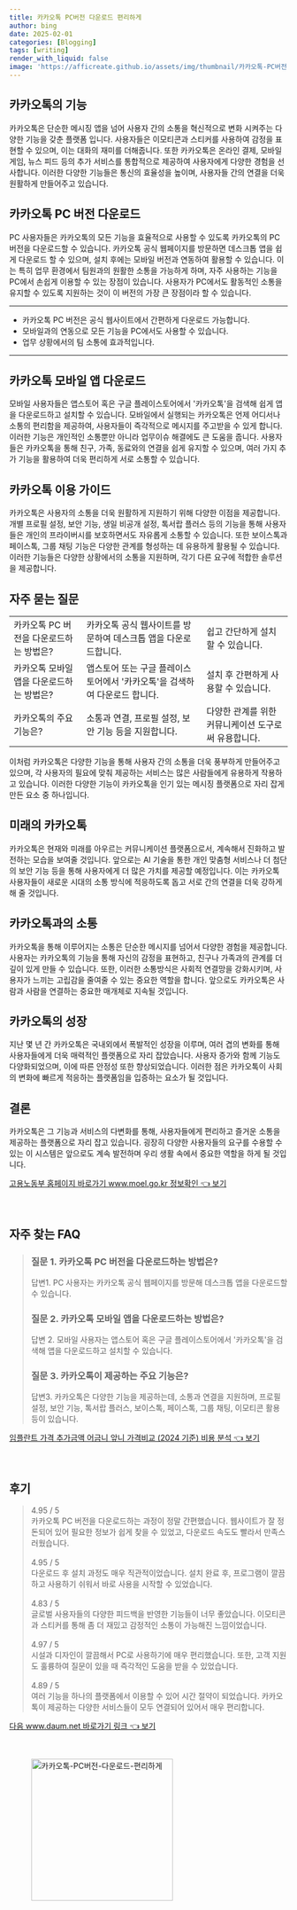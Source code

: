 ```yaml
---
title: 카카오톡 PC버전 다운로드 편리하게
author: bing
date: 2025-02-01
categories: [Blogging]
tags: [writing]
render_with_liquid: false
image: 'https://afficreate.github.io/assets/img/thumbnail/카카오톡-PC버전-다운로드-편리하게.webp'
---
```



<h2 id='카카오톡의 기능'>카카오톡의 기능</h2>

<p>카카오톡은 단순한 메시징 앱을 넘어 사용자 간의 소통을 혁신적으로 변화 시켜주는 다양한 기능을 갖춘 플랫폼 입니다. 사용자들은 이모티콘과 스티커를 사용하여 감정을 표현할 수 있으며, 이는 대화의 재미를 더해줍니다. 또한 카카오톡은 온라인 결제, 모바일 게임, 뉴스 피드 등의 추가 서비스를 통합적으로 제공하여 사용자에게 다양한 경험을 선사합니다. 이러한 다양한 기능들은 통신의 효율성을 높이며, 사용자들 간의 연결을 더욱 원활하게 만들어주고 있습니다.</p>

<h2 id='카카오톡 PC 버전 다운로드'>카카오톡 PC 버전 다운로드</h2>

<p>PC 사용자들은 카카오톡의 모든 기능을 효율적으로 사용할 수 있도록 카카오톡의 PC 버전을 다운로드할 수 있습니다. 카카오톡 공식 웹페이지를 방문하면 데스크톱 앱을 쉽게 다운로드 할 수 있으며, 설치 후에는 모바일 버전과 연동하여 활용할 수 있습니다. 이는 특히 업무 환경에서 팀원과의 원활한 소통을 가능하게 하며, 자주 사용하는 기능을 PC에서 손쉽게 이용할 수 있는 장점이 있습니다. 사용자가 PC에서도 활동적인 소통을 유지할 수 있도록 지원하는 것이 이 버전의 가장 큰 장점이라 할 수 있습니다.</p>

<hr />

<ul>
    <li>카카오톡 PC 버전은 공식 웹사이트에서 간편하게 다운로드 가능합니다.</li>
    <li>모바일과의 연동으로 모든 기능을 PC에서도 사용할 수 있습니다.</li>
    <li>업무 상황에서의 팀 소통에 효과적입니다.</li>
</ul>

<hr />

<h2 id='카카오톡 모바일 앱 다운로드'>카카오톡 모바일 앱 다운로드</h2>

<p>모바일 사용자들은 앱스토어 혹은 구글 플레이스토어에서 '카카오톡'을 검색해 쉽게 앱을 다운로드하고 설치할 수 있습니다. 모바일에서 실행되는 카카오톡은 언제 어디서나 소통의 편리함을 제공하여, 사용자들이 즉각적으로 메시지를 주고받을 수 있게 합니다. 이러한 기능은 개인적인 소통뿐만 아니라 업무이슈 해결에도 큰 도움을 줍니다. 사용자들은 카카오톡을 통해 친구, 가족, 동료와의 연결을 쉽게 유지할 수 있으며, 여러 가지 추가 기능을 활용하여 더욱 편리하게 서로 소통할 수 있습니다.</p>

<h2 id='카카오톡 이용 가이드'>카카오톡 이용 가이드</h2>

<p>카카오톡은 사용자의 소통을 더욱 원활하게 지원하기 위해 다양한 이점을 제공합니다. 개별 프로필 설정, 보안 기능, 생일 비공개 설정, 톡서랍 플러스 등의 기능을 통해 사용자들은 개인의 프라이버시를 보호하면서도 자유롭게 소통할 수 있습니다. 또한 보이스톡과 페이스톡, 그룹 채팅 기능은 다양한 관계를 형성하는 데 유용하게 활용될 수 있습니다. 이러한 기능들은 다양한 상황에서의 소통을 지원하며, 각기 다른 요구에 적합한 솔루션을 제공합니다.</p>

<h2 id='자주 묻는 질문'>자주 묻는 질문</h2>

<table>
    <tr>
        <td>카카오톡 PC 버전을 다운로드하는 방법은?</td>
        <td>카카오톡 공식 웹사이트를 방문하여 데스크톱 앱을 다운로드합니다.</td>
        <td>쉽고 간단하게 설치할 수 있습니다.</td>
    </tr>
    <tr>
        <td>카카오톡 모바일 앱을 다운로드하는 방법은?</td>
        <td>앱스토어 또는 구글 플레이스토어에서 '카카오톡'을 검색하여 다운로드 합니다.</td>
        <td>설치 후 간편하게 사용할 수 있습니다.</td>
    </tr>
    <tr>
        <td>카카오톡의 주요 기능은?</td>
        <td>소통과 연결, 프로필 설정, 보안 기능 등을 지원합니다.</td>
        <td>다양한 관계를 위한 커뮤니케이션 도구로써 유용합니다.</td>
    </tr>
</table>

<p>이처럼 카카오톡은 다양한 기능을 통해 사용자 간의 소통을 더욱 풍부하게 만들어주고 있으며, 각 사용자의 필요에 맞춰 제공하는 서비스는 많은 사람들에게 유용하게 작용하고 있습니다. 이러한 다양한 기능이 카카오톡을 인기 있는 메시징 플랫폼으로 자리 잡게 만든 요소 중 하나입니다.</p>

<h2 id='미래의 카카오톡'>미래의 카카오톡</h2>

<p>카카오톡은 현재와 미래를 아우르는 커뮤니케이션 플랫폼으로서, 계속해서 진화하고 발전하는 모습을 보여줄 것입니다. 앞으로는 AI 기술을 통한 개인 맞춤형 서비스나 더 첨단의 보안 기능 등을 통해 사용자에게 더 많은 가치를 제공할 예정입니다. 이는 카카오톡 사용자들이 새로운 시대의 소통 방식에 적응하도록 돕고 서로 간의 연결을 더욱 강하게 해 줄 것입니다.</p>

<h2 id='카카오톡과의 소통'>카카오톡과의 소통</h2>

<p>카카오톡을 통해 이루어지는 소통은 단순한 메시지를 넘어서 다양한 경험을 제공합니다. 사용자는 카카오톡의 기능을 통해 자신의 감정을 표현하고, 친구나 가족과의 관계를 더 깊이 있게 만들 수 있습니다. 또한, 이러한 소통방식은 사회적 연결망을 강화시키며, 사용자가 느끼는 고립감을 줄여줄 수 있는 중요한 역할을 합니다. 앞으로도 카카오톡은 사람과 사람을 연결하는 중요한 매개체로 지속될 것입니다.</p>

<h2 id='카카오톡의 성장'>카카오톡의 성장</h2>

<p>지난 몇 년 간 카카오톡은 국내외에서 폭발적인 성장을 이루며, 여러 겹의 변화를 통해 사용자들에게 더욱 매력적인 플랫폼으로 자리 잡았습니다. 사용자 증가와 함께 기능도 다양화되었으며, 이에 따른 안정성 또한 향상되었습니다. 이러한 점은 카카오톡이 사회의 변화에 빠르게 적응하는 플랫폼임을 입증하는 요소가 될 것입니다.</p>

<h2 id='결론'>결론</h2>

<p>카카오톡은 그 기능과 서비스의 다변화를 통해, 사용자들에게 편리하고 즐거운 소통을 제공하는 플랫폼으로 자리 잡고 있습니다. 굉장히 다양한 사용자들의 요구를 수용할 수 있는 이 시스템은 앞으로도 계속 발전하며 우리 생활 속에서 중요한 역할을 하게 될 것입니다.</p>


<p><a class="click-button" title="고용노동부 홈페이지 바로가기 www.moel.go.kr 정보확인" href="https://afficreate.github.io/posts/%EA%B3%A0%EC%9A%A9%EB%85%B8%EB%8F%99%EB%B6%80-%ED%99%88%ED%8E%98%EC%9D%B4%EC%A7%80-%EB%B0%94%EB%A1%9C%EA%B0%80%EA%B8%B0-www.moel.go.kr-%EC%A0%95%EB%B3%B4%ED%99%95%EC%9D%B8/" rel="dofollow">고용노동부 홈페이지 바로가기 www.moel.go.kr 정보확인 👈 보기</a></p><br>
<h2 id='자주_찾는_FAQ'>자주 찾는 FAQ</h2>
<div itemscope="" itemtype="https://schema.org/FAQPage"> 
<blockquote> 
<div itemscope="" itemprop="mainEntity" itemtype="https://schema.org/Question"> 
<h3 itemprop="name">질문 1. 카카오톡 PC 버전을 다운로드하는 방법은?</h3> 
<div itemscope="" itemprop="acceptedAnswer" itemtype="https://schema.org/Answer"> 
<span itemprop="text"> 
<p>답변1. PC 사용자는 카카오톡 공식 웹페이지를 방문해 데스크톱 앱을 다운로드할 수 있습니다.</p> 
</span> 
</div> 
</div> 
<div itemscope="" itemprop="mainEntity" itemtype="https://schema.org/Question"> 
<h3 itemprop="name">질문 2. 카카오톡 모바일 앱을 다운로드하는 방법은?</h3> 
<div itemscope="" itemprop="acceptedAnswer" itemtype="https://schema.org/Answer"> 
<span itemprop="text"> 
<p>답변 2. 모바일 사용자는 앱스토어 혹은 구글 플레이스토어에서 '카카오톡'을 검색해 앱을 다운로드하고 설치할 수 있습니다.</p> 
</span> 
</div> 
</div> 
<div itemscope="" itemprop="mainEntity" itemtype="https://schema.org/Question"> 
<h3 itemprop="name">질문 3. 카카오톡이 제공하는 주요 기능은?</h3> 
<div itemscope="" itemprop="acceptedAnswer" itemtype="https://schema.org/Answer"> 
<span itemprop="text"> 
<p>답변3. 카카오톡은 다양한 기능을 제공하는데, 소통과 연결을 지원하며, 프로필 설정, 보안 기능, 톡서랍 플러스, 보이스톡, 페이스톡, 그룹 채팅, 이모티콘 활용 등이 있습니다.</p> 
</span> 
</div> 
</div> 
</blockquote> 
</div>
<p><a class="click-button" title="임플란트 가격 추가금액 어금니 앞니 가격비교 (2024 기준) 비용 분석" href="https://afficreate.github.io/posts/%EC%9E%84%ED%94%8C%EB%9E%80%ED%8A%B8-%EA%B0%80%EA%B2%A9-%EC%B6%94%EA%B0%80%EA%B8%88%EC%95%A1-%EC%96%B4%EA%B8%88%EB%8B%88-%EC%95%9E%EB%8B%88-%EA%B0%80%EA%B2%A9%EB%B9%84%EA%B5%90-(2024-%EA%B8%B0%EC%A4%80)-%EB%B9%84%EC%9A%A9-%EB%B6%84%EC%84%9D/" rel="dofollow">임플란트 가격 추가금액 어금니 앞니 가격비교 (2024 기준) 비용 분석 👈 보기</a></p><br>
<h2 id='후기'>후기</h2>
<div itemscope itemtype="https://schema.org/Product">
  <blockquote>
  <div itemprop="review" itemscope itemtype="https://schema.org/Review">
      <div itemprop="reviewRating" itemscope itemtype="https://schema.org/Rating"> <span itemprop="ratingValue">4.95</span> / <span itemprop="bestRating">5</span> </div>
      <span itemprop="reviewBody">카카오톡 PC 버전을 다운로드하는 과정이 정말 간편했습니다. 웹사이트가 잘 정돈되어 있어 필요한 정보가 쉽게 찾을 수 있었고, 다운로드 속도도 빨라서 만족스러웠습니다.</span>
  </div>
  <br>
  <div itemprop="review" itemscope itemtype="https://schema.org/Review">
      <div itemprop="reviewRating" itemscope itemtype="https://schema.org/Rating"> <span itemprop="ratingValue">4.95</span> / <span itemprop="bestRating">5</span> </div>
      <span itemprop="reviewBody">다운로드 후 설치 과정도 매우 직관적이었습니다. 설치 완료 후, 프로그램이 깔끔하고 사용하기 쉬워서 바로 사용을 시작할 수 있었습니다.</span>
  </div>
  <br>
  <div itemprop="review" itemscope itemtype="https://schema.org/Review">
      <div itemprop="reviewRating" itemscope itemtype="https://schema.org/Rating"> <span itemprop="ratingValue">4.83</span> / <span itemprop="bestRating">5</span> </div>
      <span itemprop="reviewBody">글로벌 사용자들의 다양한 피드백을 반영한 기능들이 너무 좋았습니다. 이모티콘과 스티커를 통해 좀 더 재밌고 감정적인 소통이 가능해진 느낌이었습니다.</span>
  </div>
  <br>
  <div itemprop="review" itemscope itemtype="https://schema.org/Review">
      <div itemprop="reviewRating" itemscope itemtype="https://schema.org/Rating"> <span itemprop="ratingValue">4.97</span> / <span itemprop="bestRating">5</span> </div>
      <span itemprop="reviewBody">시설과 디자인이 깔끔해서 PC로 사용하기에 매우 편리했습니다. 또한, 고객 지원도 훌륭하여 질문이 있을 때 즉각적인 도움을 받을 수 있었습니다.</span>
  </div>
  <br>
  <div itemprop="review" itemscope itemtype="https://schema.org/Review">
      <div itemprop="reviewRating" itemscope itemtype="https://schema.org/Rating"> <span itemprop="ratingValue">4.89</span> / <span itemprop="bestRating">5</span> </div>
      <span itemprop="reviewBody">여러 기능을 하나의 플랫폼에서 이용할 수 있어 시간 절약이 되었습니다. 카카오톡이 제공하는 다양한 서비스들이 모두 연결되어 있어서 매우 편리합니다.</span>
  </div>
  </blockquote>
</div>
<p><a class="click-button" title="다음 www.daum.net 바로가기 링크" href="https://afficreate.github.io/posts/%EB%8B%A4%EC%9D%8C-www.daum.net-%EB%B0%94%EB%A1%9C%EA%B0%80%EA%B8%B0-%EB%A7%81%ED%81%AC/" rel="dofollow">다음 www.daum.net 바로가기 링크 👈 보기</a></p><br>
<figure class="image"><img src="https://afficreate.github.io/assets/img/thumbnail/카카오톡-PC버전-다운로드-편리하게.webp" alt="카카오톡-PC버전-다운로드-편리하게" width="256" height="256"></figure>
